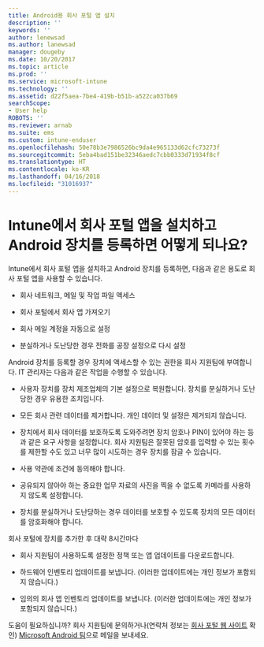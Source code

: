 ```yaml
---
title: Android용 회사 포털 앱 설치
description: ''
keywords: ''
author: lenewsad
ms.author: lanewsad
manager: dougeby
ms.date: 10/20/2017
ms.topic: article
ms.prod: ''
ms.service: microsoft-intune
ms.technology: ''
ms.assetid: d22f5aea-7be4-419b-b51b-a522ca037b69
searchScope:
- User help
ROBOTS: ''
ms.reviewer: arnab
ms.suite: ems
ms.custom: intune-enduser
ms.openlocfilehash: 50e78b3e7986526bc9da4e965133d62cfc73273f
ms.sourcegitcommit: 5eba4bad151be32346aedc7cbb0333d71934f8cf
ms.translationtype: HT
ms.contentlocale: ko-KR
ms.lasthandoff: 04/16/2018
ms.locfileid: "31016937"
---
```

# <a name="what-happens-if-you-install-the-company-portal-app-and-enroll-your-android-device-in-intune"></a>Intune에서 회사 포털 앱을 설치하고 Android 장치를 등록하면 어떻게 되나요?

Intune에서 회사 포털 앱을 설치하고 Android 장치를 등록하면, 다음과 같은 용도로 회사 포털 앱을 사용할 수 있습니다.

-   회사 네트워크, 메일 및 작업 파일 액세스

-   회사 포털에서 회사 앱 가져오기

-   회사 메일 계정을 자동으로 설정

-   분실하거나 도난당한 경우 전화를 공장 설정으로 다시 설정

Android 장치를 등록할 경우 장치에 액세스할 수 있는 권한을 회사 지원팀에 부여합니다. IT 관리자는 다음과 같은 작업을 수행할 수 있습니다.

-   사용자 장치를 장치 제조업체의 기본 설정으로 복원합니다. 장치를 분실하거나 도난당한 경우 유용한 조치입니다.

-   모든 회사 관련 데이터를 제거합니다. 개인 데이터 및 설정은 제거되지 않습니다.

-   장치에서 회사 데이터를 보호하도록 도와주려면 장치 암호나 PIN이 있어야 하는 등과 같은 요구 사항을 설정합니다. 회사 지원팀은 잘못된 암호를 입력할 수 있는 횟수를 제한할 수도 있고 너무 많이 시도하는 경우 장치를 잠글 수 있습니다.

-   사용 약관에 조건에 동의해야 합니다.

-   공유되지 않아야 하는 중요한 업무 자료의 사진을 찍을 수 없도록 카메라를 사용하지 않도록 설정합니다.

-   장치를 분실하거나 도난당하는 경우 데이터를 보호할 수 있도록 장치의 모든 데이터를 암호화해야 합니다.

회사 포털에 장치를 추가한 후 대략 8시간마다

-   회사 지원팀이 사용하도록 설정한 정책 또는 앱 업데이트를 다운로드합니다.

-   하드웨어 인벤토리 업데이트를 보냅니다. (이러한 업데이트에는 개인 정보가 포함되지 않습니다.)

-   임의의 회사 앱 인벤토리 업데이트를 보냅니다. (이러한 업데이트에는 개인 정보가 포함되지 않습니다.)

도움이 필요하십니까? 회사 지원팀에 문의하거나(연락처 정보는 [회사 포털 웹 사이트](https://portal.manage.microsoft.com#HelpDeskDialog) 확인) <a href="mailto:wintunedroidfbk@microsoft.com?subject=I'm having trouble installing the Company Portal app on my Android device&body=Describe the issue you're experiencing here.">Microsoft Android 팀</a>으로 메일을 보내세요.
